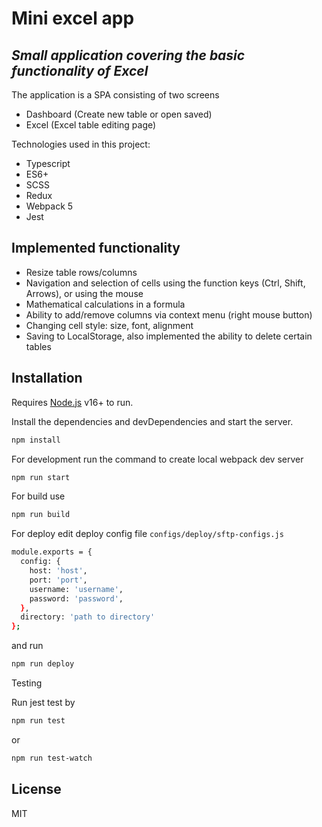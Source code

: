 # Mini excel app
## _Small application covering the basic functionality of Excel_

The application is a SPA consisting of two screens
- Dashboard (Create new table or open saved)
- Excel (Excel table editing page)


Technologies used in this project:
- Typescript
- ES6+
- SCSS
- Redux
- Webpack 5
- Jest


## Implemented functionality
- Resize table rows/columns
- Navigation and selection of cells using the function keys (Ctrl, Shift, Arrows), or using the mouse
- Mathematical calculations in a formula
- Ability to add/remove columns via context menu (right mouse button)
- Changing cell style: size, font, alignment
- Saving to LocalStorage, also implemented the ability to delete certain tables

## Installation

Requires [Node.js](https://nodejs.org/) v16+ to run.

Install the dependencies and devDependencies and start the server.

```sh
npm install
```

For development run the command to create local webpack dev server

```sh
npm run start
```

For build use  
```sh
npm run build
```

For deploy edit deploy config file `configs/deploy/sftp-configs.js`
```sh
module.exports = {
  config: {
    host: 'host',
    port: 'port',
    username: 'username',
    password: 'password',
  },
  directory: 'path to directory'
};
```
and run 
```sh
npm run deploy
```

Testing

Run jest test by
```sh
npm run test
```
or
```sh
npm run test-watch
```
## License

MIT
